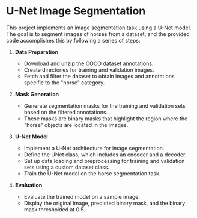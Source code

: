 # U-Net Image Segmentation

This project implements an image segmentation task using a U-Net model. The goal is to segment images of horses from a dataset, and the provided code accomplishes this by following a series of steps:

1. **Data Preparation**
   - Download and unzip the COCO dataset annotations.
   - Create directories for training and validation images.
   - Fetch and filter the dataset to obtain images and annotations specific to the "horse" category.

2. **Mask Generation**
   - Generate segmentation masks for the training and validation sets based on the filtered annotations.
   - These masks are binary masks that highlight the region where the "horse" objects are located in the images.

3. **U-Net Model**
   - Implement a U-Net architecture for image segmentation.
   - Define the UNet class, which includes an encoder and a decoder.
   - Set up data loading and preprocessing for training and validation sets using a custom dataset class.
   - Train the U-Net model on the horse segmentation task.

4. **Evaluation**
   - Evaluate the trained model on a sample image.
   - Display the original image, predicted binary mask, and the binary mask thresholded at 0.5.
